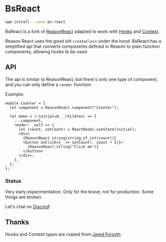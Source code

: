 # BsReact

```sh
npm install --save bs-react
```

BsReact is a fork of [ReasonReact](https://reasonml.github.io/reason-react) adapted to work with [Hooks](https://reactjs.org/docs/hooks-intro.html) and [Context](https://reactjs.org/docs/context.html).

Reason React uses the good old `createClass` under the hood. BsReact has a simplified api that converts components defined in Reason to plain function components, allowing hooks to be used.

## API

The api is similar to ReasonReact, but there's only one type of component, and you can only define a `render` function.

Example:

```reasonml
module Counter = {
  let component = ReasonReact.component("Counter");

  let make = (~initial=0, _children) => {
    ...component,
    render: _self => {
      let (count, setCount) = ReactHooks.useState(initial);
      <div>
        {ReasonReact.string(string_of_int(count))}
        <button onClick={_ => setCount(. count + 1)}>
          {ReasonReact.string("Click me")}
        </button>
      </div>;
    },
  };
};
```

### Status

Very early experimentation. Only for the brave, not for production. Some things are broken.

Let's chat on [Discord](https://discord.gg/reasonml)!


## Thanks
Hooks and Context types are copied from [Jared Forsyth](https://github.com/jaredly).

